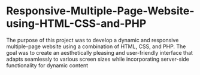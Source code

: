 # Responsive-Multiple-Page-Website-using-HTML-CSS-and-PHP
The purpose of this project was to develop a dynamic and responsive multiple-page website using a combination of HTML, CSS, and PHP. The goal was to create an aesthetically pleasing and user-friendly interface that adapts seamlessly to various screen sizes while incorporating server-side functionality for dynamic content
